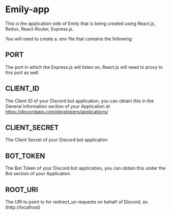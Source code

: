 # Emily-app
This is the application side of Emily that is being created using React.js, Redux, React-Router, Express.js.

You will need to create a .env file that contains the following:

## PORT
The port in which the Express.js will listen on, React.js will need to proxy to this port as well
## CLIENT_ID
The Client ID of your Discord bot application, you can obtain this in the General Information section of your Application at https://discordapp.com/developers/applications/
## CLIENT_SECRET
The Client Secret of your Discord bot application
## BOT_TOKEN
The Bot Token of your Discord bot application, you can obtain this under the Bot section of your Application
## ROOT_URI
The URI to point to for redirect_uri requests on behalf of Discord, ex. (http://localhost)
